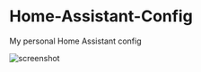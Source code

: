 # Home-Assistant-Config
My personal Home Assistant config

![screenshot](https://github.com/Bahnburner/Home-Assistant-Config/blob/master/screenshot.png)
